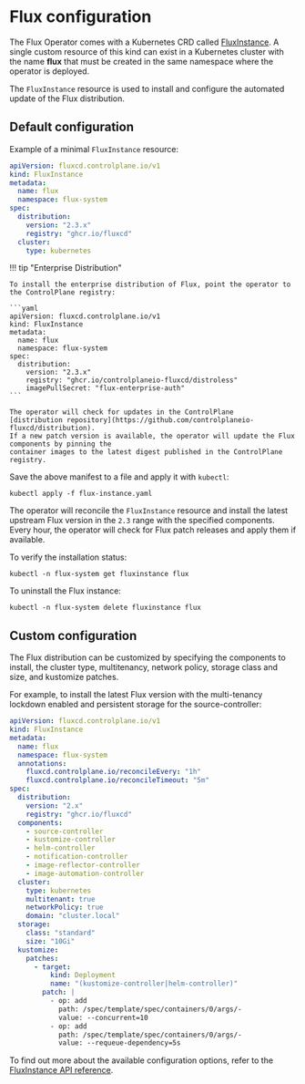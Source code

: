 # Flux configuration

The Flux Operator comes with a Kubernetes CRD called [FluxInstance](fluxinstance.md).
A single custom resource of this kind can exist in a Kubernetes cluster with the name
**flux** that must be created in the same namespace where the operator is deployed.

The `FluxInstance` resource is used to install and configure the automated update
of the Flux distribution.

## Default configuration

Example of a minimal `FluxInstance` resource:

```yaml
apiVersion: fluxcd.controlplane.io/v1
kind: FluxInstance
metadata:
  name: flux
  namespace: flux-system
spec:
  distribution:
    version: "2.3.x"
    registry: "ghcr.io/fluxcd"
  cluster:
    type: kubernetes
```

!!! tip "Enterprise Distribution"

    To install the enterprise distribution of Flux, point the operator to the ControlPlane registry:
    
    ```yaml
    apiVersion: fluxcd.controlplane.io/v1
    kind: FluxInstance
    metadata:
      name: flux
      namespace: flux-system
    spec:
      distribution:
        version: "2.3.x"
        registry: "ghcr.io/controlplaneio-fluxcd/distroless"
        imagePullSecret: "flux-enterprise-auth"
    ```

    The operator will check for updates in the ControlPlane
    [distribution repository](https://github.com/controlplaneio-fluxcd/distribution).
    If a new patch version is available, the operator will update the Flux components by pinning the
    container images to the latest digest published in the ControlPlane registry.

Save the above manifest to a file and apply it with `kubectl`:

```shell
kubectl apply -f flux-instance.yaml
```

The operator will reconcile the `FluxInstance` resource and install
the latest upstream Flux version in the `2.3` range with the specified components.
Every hour, the operator will check for Flux patch releases and apply them if available.

To verify the installation status:

```shell
kubectl -n flux-system get fluxinstance flux
```

To uninstall the Flux instance:

```shell
kubectl -n flux-system delete fluxinstance flux
```

## Custom configuration

The Flux distribution can be customized by specifying the components to install,
the cluster type, multitenancy, network policy, storage class and size, and kustomize patches.

For example, to install the latest Flux version with the multi-tenancy lockdown enabled
and persistent storage for the source-controller:

```yaml
apiVersion: fluxcd.controlplane.io/v1
kind: FluxInstance
metadata:
  name: flux
  namespace: flux-system
  annotations:
    fluxcd.controlplane.io/reconcileEvery: "1h"
    fluxcd.controlplane.io/reconcileTimeout: "5m"
spec:
  distribution:
    version: "2.x"
    registry: "ghcr.io/fluxcd"
  components:
    - source-controller
    - kustomize-controller
    - helm-controller
    - notification-controller
    - image-reflector-controller
    - image-automation-controller
  cluster:
    type: kubernetes
    multitenant: true
    networkPolicy: true
    domain: "cluster.local"
  storage:
    class: "standard"
    size: "10Gi"
  kustomize:
    patches:
      - target:
          kind: Deployment
          name: "(kustomize-controller|helm-controller)"
        patch: |
          - op: add
            path: /spec/template/spec/containers/0/args/-
            value: --concurrent=10
          - op: add
            path: /spec/template/spec/containers/0/args/-
            value: --requeue-dependency=5s
```

To find out more about the available configuration options, refer to the
[FluxInstance API reference](fluxinstance.md).
```
